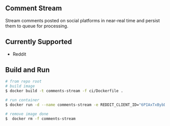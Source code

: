 ## Comment Stream
Stream comments posted on social platforms in near-real time and persist them to queue for processing.

## Currently Supported
- Reddit

## Build and Run

```bash 
# from repo root
# build image
$ docker build -t comments-stream -f ci/Dockerfile .

# run container
$ docker run -d --name comments-stream -e REDDIT_CLIENT_ID="6PIAxTxBybD3cQ" REDDIT_CLIENT_SECRET="QEIog1oX_8JjUsQYzg8GYAmtQSq0tQ" comments-stream 

# remove image done
$  docker rm -f comments-stream
```